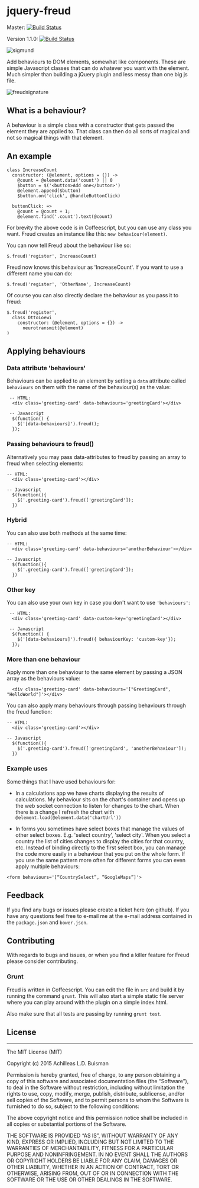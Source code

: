 # jquery-freud

Master: [![Build Status](https://travis-ci.org/abuisman/jquery-freud.svg?branch=master)](https://travis-ci.org/abuisman/jquery-freud)

Version 1.1.0: [![Build Status](https://travis-ci.org/abuisman/jquery-freud.svg?branch=v1.1.0)](https://travis-ci.org/abuisman/jquery-freud)

![sigmund](https://cloud.githubusercontent.com/assets/27729/9395534/56b81cd0-478f-11e5-9543-7d0afaa5a855.jpg)

Add behaviours to DOM elements, somewhat like components. These are simple Javascript classes that can do whatever you want with the element. Much simpler than building a jQuery plugin and less messy than one big js file.

![freudsignature](https://cloud.githubusercontent.com/assets/27729/9395535/56b9558c-478f-11e5-8994-788cbffadfe5.png)

## What is a behaviour?

A behaviour is a simple class with a constructor that gets passed the element they are applied to. That class can then do all sorts of magical and not so magical things with that element.

## An example

````
class IncreaseCount
  constructor: (@element, options = {}) ->
    @count = @element.data('count') || 0
    $button = $('<button>Add one</button>')
    @element.append($button)
    $button.on('click', @handleButtonClick)

  buttonClick: =>
    @count = @count + 1;
    @element.find('.count').text(@count)
````

For brevity the above code is in Coffeescript, but you can use any class you want. Freud creates an instance like this: `new behaviour(element)`.

You can now tell Freud about the behaviour like so:

`$.freud('register', IncreaseCount)`

Freud now knows this behaviour as 'IncreaseCount'. If you want to use a different name you can do:

`$.freud('register', 'OtherName', IncreaseCount)`

Of course you can also directly declare the behaviour as you pass it to freud:

````
$.freud('register',
  class OttoLoewi
    constructor: (@element, options = {}) ->
      neurotransmit(@element)
)
````

## Applying behaviours

### Data attribute 'behaviours'

Behaviours can be applied to an element by setting a `data` attribute called `behaviours` on them with the name of the behaviour(s) as the value:

````
 -- HTML:
  <div class='greeting-card' data-behaviours='greetingCard'></div>

 -- Javascript
  $(function() {
    $('[data-behaviours]').freud();
  });
````

### Passing behaviours to freud()

Alternatively you may pass data-attributes to freud by passing an array to freud when selecting elements:

````
-- HTML:
  <div class='greeting-card'></div>

-- Javascript
  $(function(){
    $('.greeting-card').freud(['greetingCard']);
  })
````

### Hybrid

You can also use both methods at the same time:

````
-- HTML:
  <div class='greeting-card' data-behaviours='anotherBehaviour'></div>

-- Javascript
  $(function(){
    $('.greeting-card').freud(['greetingCard']);
  })
````

### Other key

You can also use your own key in case you don't want to use `'behaviours'`:

````
 -- HTML:
  <div class='greeting-card' data-custom-key='greetingCard'></div>

 -- Javascript
  $(function() {
    $('[data-behaviours]').freud({ behaviourKey: 'custom-key'});
  });
````

### More than one behaviour

Apply more than one behaviour to the same element by passing a JSON array as the behaviours value:

````
  <div class='greeting-card' data-behaviours='["GreetingCard", "HelloWorld"]'></div>
````

You can also apply many behaviours through passing behaviours through the freud function:

````
-- HTML:
  <div class='greeting-card'></div>

-- Javascript
  $(function(){
    $('.greeting-card').freud(['greetingCard', 'anotherBehaviour']);
  })
````

### Example uses

Some things that I have used behaviours for:

- In a calculations app we have charts displaying the results of calculations. My behaviour sits on the chart's container and opens up the web socket connection to listen for changes to the chart. When there is a change I refresh the chart with `@element.load(@element.data('chartUrl'))`

- In forms you sometimes have select boxes that manage the values of other select boxes. E.g. 'select country', 'select city'. When you select a country the list of cities changes to display the cities for that country, etc. Instead of binding directly to the first select box, you can manage the code more easily in a behaviour that you put on the whole form. If you use the same pattern more often for different forms you can even apply multiple behaviours:

`<form behaviours='[“CountrySelect”, ”GoogleMaps”]'>`

## Feedback

If you find any bugs or issues please create a ticket here (on github). If you have any questions feel free to e-mail me at the e-mail address contained in the `package.json` and `bower.json`.

## Contributing

With regards to bugs and issues, or when you find a killer feature for Freud please consider contributing.

### Grunt

Freud is written in Coffeescript. You can edit the file in `src` and build it by running the command `grunt`. This will also start a simple static file server where you can play around with the plugin on a simple index.html.

Also make sure that all tests are passing by running `grunt test`.

## License

--------------

The MIT License (MIT)

Copyright (c) 2015 Achilleas L.D. Buisman

Permission is hereby granted, free of charge, to any person obtaining a copy
of this software and associated documentation files (the “Software”), to deal
in the Software without restriction, including without limitation the rights
to use, copy, modify, merge, publish, distribute, sublicense, and/or sell
copies of the Software, and to permit persons to whom the Software is
furnished to do so, subject to the following conditions:

The above copyright notice and this permission notice shall be included in all
copies or substantial portions of the Software.

THE SOFTWARE IS PROVIDED “AS IS”, WITHOUT WARRANTY OF ANY KIND, EXPRESS OR
IMPLIED, INCLUDING BUT NOT LIMITED TO THE WARRANTIES OF MERCHANTABILITY,
FITNESS FOR A PARTICULAR PURPOSE AND NONINFRINGEMENT. IN NO EVENT SHALL THE
AUTHORS OR COPYRIGHT HOLDERS BE LIABLE FOR ANY CLAIM, DAMAGES OR OTHER
LIABILITY, WHETHER IN AN ACTION OF CONTRACT, TORT OR OTHERWISE, ARISING FROM,
OUT OF OR IN CONNECTION WITH THE SOFTWARE OR THE USE OR OTHER DEALINGS IN THE
SOFTWARE.
